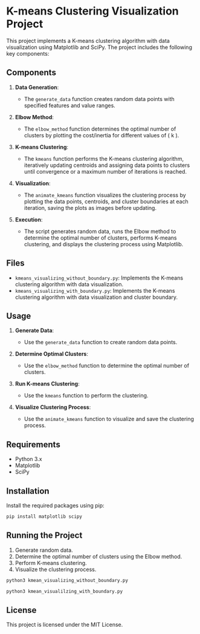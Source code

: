 # K-means Clustering Visualization Project

This project implements a K-means clustering algorithm with data visualization using Matplotlib and SciPy. The project includes the following key components:

## Components

1. **Data Generation**: 
   - The `generate_data` function creates random data points with specified features and value ranges.

2. **Elbow Method**: 
   - The `elbow_method` function determines the optimal number of clusters by plotting the cost/inertia for different values of \( k \).

3. **K-means Clustering**: 
   - The `kmeans` function performs the K-means clustering algorithm, iteratively updating centroids and assigning data points to clusters until convergence or a maximum number of iterations is reached.

4. **Visualization**: 
   - The `animate_kmeans` function visualizes the clustering process by plotting the data points, centroids, and cluster boundaries at each iteration, saving the plots as images before updating.

5. **Execution**: 
   - The script generates random data, runs the Elbow method to determine the optimal number of clusters, performs K-means clustering, and displays the clustering process using Matplotlib.

## Files

- `kmeans_visualizing_without_boundary.py`: Implements the K-means clustering algorithm with data visualization.
- `kmeans_visualizing_with_boundary.py`: Implements the K-means clustering algorithm with data visualization and cluster boundary.
## Usage

1. **Generate Data**: 
   - Use the `generate_data` function to create random data points.

2. **Determine Optimal Clusters**: 
   - Use the `elbow_method` function to determine the optimal number of clusters.

3. **Run K-means Clustering**: 
   - Use the `kmeans` function to perform the clustering.

4. **Visualize Clustering Process**: 
   - Use the `animate_kmeans` function to visualize and save the clustering process.

## Requirements

- Python 3.x
- Matplotlib
- SciPy

## Installation

Install the required packages using pip:

```sh
pip install matplotlib scipy
```

## Running the Project

1. Generate random data.
2. Determine the optimal number of clusters using the Elbow method.
3. Perform K-means clustering.
4. Visualize the clustering process.

```sh
python3 kmean_visualizing_without_boundary.py

python3 kmean_visualilzing_with_boundary.py

```

## License

This project is licensed under the MIT License.